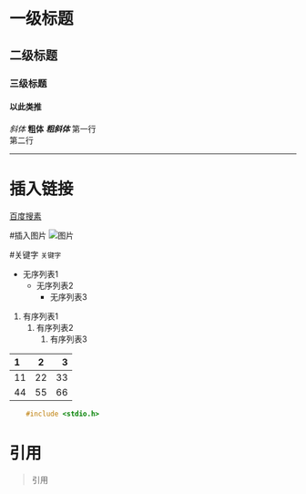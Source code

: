 # 一级标题
## 二级标题
### 三级标题
#### 以此类推

*斜体*
**粗体**
***粗斜体***
第一行<br>
第二行

---
# 插入链接
[百度搜素](https://www.baidu.com "点击进入")

#插入图片
![图片](C:\Users\86150\Desktop\微信图片_20240807104626.jpg "picture")

#关键字
`关键字`

* 无序列表1
  * 无序列表2
    * 无序列表3
1. 有序列表1
   1. 有序列表2
      1. 有序列表3

|1|2|3|
|:--|:--:|--:|
|11|22|33|
|44|55|66|

```c
	#include <stdio.h>
```

# 引用
> 引用
